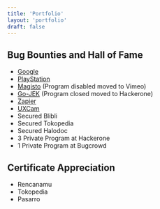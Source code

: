 ```yaml
---
title: 'Portfolio'
layout: 'portfolio'
draft: false
---
```


## Bug Bounties and Hall of Fame

- [Google](https://bughunters.google.com/profile/7606ba31-24c6-4a2e-a111-a9358d90e74a)
- [PlayStation](https://hackerone.com/rdnzx)
- [Magisto](https://hackerone.com/magisto/thanks) (Program disabled moved to Vimeo)
- [Go-JEK](https://bugcrowd.com/rdnzx) (Program closed moved to Hackerone)
- [Zapier](https://zapier.com/engineering/bug-bounty-hall-of-fame/)
- [UXCam](https://uxcam.com/bug-bounty-hall-of-fame/)
- Secured Blibli
- Secured Tokopedia
- Secured Halodoc
- 3 Private Program at Hackerone
- 1 Private Program at Bugcrowd

## Certificate Appreciation

- Rencanamu
- Tokopedia
- Pasarro
